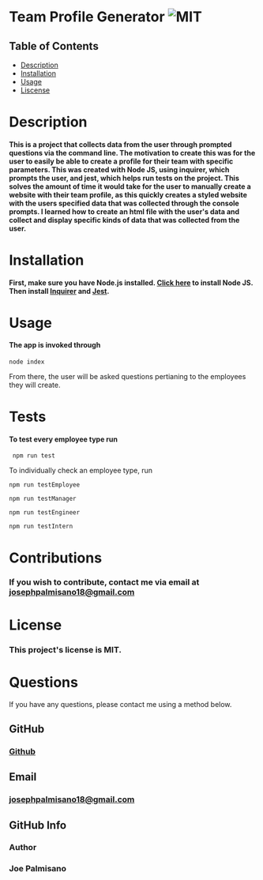 
   # Team Profile Generator ![MIT](https://img.shields.io/badge/License-MIT-blue.svg)

  ## Table of Contents
  * [Description](#description)
  * [Installation](#installation)
  * [Usage](#usage)
  * [Liscense](#license)
  
  # Description 
  #### This is a project that collects data from the user through prompted questions via the command line. The motivation to create this was for the user to easily be able to create a profile for their team with specific parameters. This was created with Node JS, using inquirer, which prompts the user, and jest, which helps run tests on the project. This solves the amount of time it would take for the user to manually create a website with their team profile, as this quickly creates a styled website with the users specified data that was collected through the console prompts. I learned how to create an html file with the user's data and collect and display specific kinds of data that was collected from the user. 
  
  # Installation
   #### First, make sure you have Node.js installed. [Click here](https://nodejs.org/en/download/) to install Node JS. Then install [Inquirer](https://www.npmjs.com/package/inquirer) and [Jest](https://www.npmjs.com/package/jest).

  # Usage
   #### The app is invoked through
   ```
   node index
   ```
   From there, the user will be asked questions pertianing to the employees they will create.

  # Tests
  #### To test every employee type run
  ```
   npm run test
   ```
   To individually check an employee type, run
   
   ```
   npm run testEmployee
   ```
   ```
   npm run testManager
   ```
   ```
   npm run testEngineer
   ```
   ```
   npm run testIntern
   ```


  # Contributions
  ### If you wish to contribute, contact me via email at josephpalmisano18@gmail.com

  # License
  ### This project's license is MIT.

  


  # Questions
  If you have any questions, please contact me using a method below.   
  ## GitHub
   ### [Github](https://github.com/joepamedia/)

   ## Email
   ### josephpalmisano18@gmail.com
   ## GitHub Info 
   ### Author
   ### Joe Palmisano

  
  
    
    
    
    
    
    

